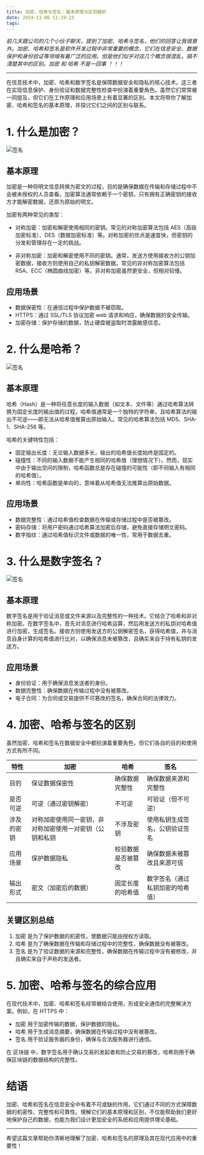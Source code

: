 ```yaml
---
title: 加密、哈希与签名：基本原理与区别解析
date: 2024-11-06 11:19:23
tags:
---
```


*前几天跟公司的几个小伙子聊天，提到了加密、哈希与签名，他们的回答让我很意外。加密、哈希和签名是软件开发过程中非常重要的概念，它们在信息安全、数据保护和身份验证等领域有着广泛的应用。但是他们似乎对这几个概念很混乱，搞不清楚其中的区别。加密 和 哈希 不是一回事 ！！！*
***

在信息技术中，加密、哈希和数字签名是保障数据安全和隐私的核心技术。这三者在实现信息保护、身份验证和数据完整性检查中扮演着重要角色。虽然它们常常被一同提及，但它们在工作原理和应用场景上有着显著的区别。本文将带你了解加密、哈希和签名的基本原理，并探讨它们之间的区别与联系。

# 1. 什么是加密？
![签名](./images/encrypt-hash-signature/rsa.png)
## 基本原理
加密是一种将明文信息转换为密文的过程，目的是确保数据在传输和存储过程中不会被未授权的人员查看。加密算法通常依赖于一个密钥，只有拥有正确密钥的接收方才能解密数据，还原为原始的明文。

加密有两种常见的类型：

+ 对称加密：加密和解密使用相同的密钥。常见的对称加密算法包括 AES（高级加密标准）、DES（数据加密标准）等。对称加密的优点是速度快，但密钥的分发和管理存在一定的挑战。

+ 非对称加密：加密和解密使用不同的密钥。通常，发送方使用接收方的公钥加密数据，接收方则使用自己的私钥解密数据。常见的非对称加密算法包括 RSA、ECC（椭圆曲线加密）等。非对称加密虽然更安全，但相对较慢。

## 应用场景
+ 数据保密性：在通信过程中保护数据不被窃取。
+ HTTPS：通过 SSL/TLS 协议加密 web 请求和响应，确保数据的安全传输。
+ 加密存储：保护存储的数据，防止硬盘被盗取时泄露敏感信息。

# 2. 什么是哈希？
![签名](./images/encrypt-hash-signature/md5.png)
## 基本原理
哈希（Hash）是一种将任意长度的输入数据（如文本、文件等）通过哈希算法转换为固定长度的输出值的过程。哈希值通常是一个独特的字符串，且哈希算法的输出不可逆——即无法从哈希值推算出原始输入。常见的哈希算法包括 MD5、SHA-1、SHA-256 等。

哈希的关键特性包括：

+ 固定输出长度：无论输入数据多长，输出的哈希值长度始终是固定的。
+ 碰撞性：不同的输入数据不能产生相同的哈希值（理想情况下）。然而，现实中由于输出空间的限制，哈希函数总是存在碰撞的可能性（即不同输入有相同的哈希值）。
+ 单向性：哈希函数是单向的，意味着从哈希值无法推算出原始数据。
## 应用场景
+ 数据完整性：通过哈希值检查数据在传输或存储过程中是否被篡改。
+ 密码存储：将用户密码通过哈希算法加密后存储，避免直接存储明文密码。
+ 数字指纹：通过哈希值标识文件或数据的唯一性，常用于数据去重。

# 3. 什么是数字签名？
![签名](./images/encrypt-hash-signature/certificate.png)
## 基本原理
数字签名是用于验证消息或文件来源以及完整性的一种技术。它结合了哈希和非对称加密。在数字签名中，首先对消息进行哈希运算，然后用发送方的私钥对哈希值进行加密，生成签名。接收方则使用发送方的公钥解密签名，获得哈希值，并与消息自身计算的哈希值进行比对，以确保消息未被篡改，且确实来自于持有私钥的发送方。

## 应用场景
+ 身份验证：用于确保消息发送者的身份。
+ 数据完整性：确保数据在传输过程中没有被篡改。
+ 电子合同：为合同或交易提供不可篡改的签名，确保合同的法律效力。

# 4. 加密、哈希与签名的区别
虽然加密、哈希和签名在数据安全中都扮演着重要角色，但它们各自的目的和使用方式有所不同。

|特性|加密|哈希|签名|
|---|---|---|---|
|目的|保证数据保密性|确保数据完整性|确保数据来源和完整性
|是否可逆|可逆（通过密钥解密）|不可逆|可验证（但不可逆）
|涉及的密钥|对称加密使用同一密钥，非对称加密使用一对密钥（公钥和私钥|不涉及密钥|使用私钥生成签名，公钥验证签名|
|应用场景|保护数据隐私|校验数据是否被篡改|确保数据未被篡改且来源可信|
|输出形式|密文（加密后的数据）|固定长度的哈希值|数字签名（通过私钥加密的哈希值）|

## 关键区别总结
1. 加密 是为了保护数据的机密性，使数据只能由授权方读取。
2. 哈希 是为了确保数据在传输和存储过程中的完整性，确保数据没有被篡改。
3. 签名 是为了验证数据的来源和完整性，确保数据在传输过程中没有被修改，并且确实来自于声称的发送者。

# 5. 加密、哈希与签名的综合应用
在现代技术中，加密、哈希和签名经常被结合使用，形成安全通信的完整解决方案。例如，在 HTTPS 中：

- 加密 用于加密传输的数据，保护数据的隐私。
- 哈希 用于生成消息摘要，确保数据在传输过程中没有被篡改。
- 签名 用于验证服务器的身份，确保与合法服务器进行通信。

在 区块链 中，数字签名用于确认交易的发起者和防止交易的篡改，哈希则用于确保区块链的数据结构的完整性。

# 结语
加密、哈希和签名在信息安全中有着不可或缺的作用，它们通过不同的方式保障数据的机密性、完整性和可靠性。理解它们的基本原理和区别，不仅能帮助我们更好地保护自己的数据，也能为我们设计更加安全的系统和应用提供理论基础。

----

希望这篇文章帮助你清晰地理解了加密、哈希和签名的原理及其在现代应用中的重要性！